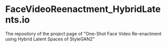 # FaceVideoReenactment_HybridLatents.io
The repository of the project page of "One-Shot Face Video Re-enactment using Hybrid Latent Spaces of StyleGAN2"
